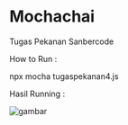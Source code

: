 # Mochachai
Tugas Pekanan Sanbercode

How to Run :

npx mocha tugaspekanan4.js

Hasil Running :

![gambar](https://user-images.githubusercontent.com/114634923/219035502-be33790b-534e-4005-8592-5b095fc3b770.png)
